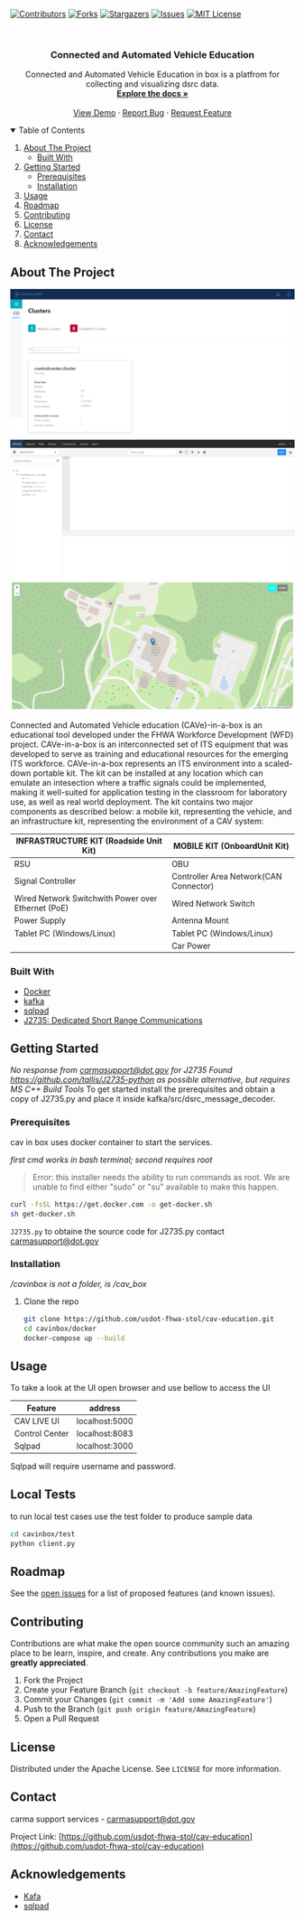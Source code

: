 <!--
*** Thanks for checking out the Best-README-Template. If you have a suggestion
*** that would make this better, please fork the repo and create a pull request
*** or simply open an issue with the tag "enhancement".
*** Thanks again! Now go create something AMAZING! :D
-->



<!-- PROJECT SHIELDS -->
<!--
*** I'm using markdown "reference style" links for readability.
*** Reference links are enclosed in brackets [ ] instead of parentheses ( ).
*** See the bottom of this document for the declaration of the reference variables
*** for contributors-url, forks-url, etc. This is an optional, concise syntax you may use.
*** https://www.markdownguide.org/basic-syntax/#reference-style-links
-->
[![Contributors][contributors-shield]][contributors-url]
[![Forks][forks-shield]][forks-url]
[![Stargazers][stars-shield]][stars-url]
[![Issues][issues-shield]][issues-url]
[![MIT License][license-shield]][license-url]
<!-- [![LinkedIn][linkedin-shield]][linkedin-url]
 -->


<!-- PROJECT LOGO -->
<br />
<p align="center">
<!--   <a href="https://github.com/usdot-fhwa-stol/cav-education">
    <img src="images/logo.png" alt="Logo" width="80" height="80">
  </a>
 -->
  <h3 align="center">Connected and Automated Vehicle Education</h3>

  <p align="center">
    Connected and Automated Vehicle Education in box is a platfrom for collecting and visualizing dsrc data.
    <br />
    <a href="https://github.com/usdot-fhwa-stol/cav-education"><strong>Explore the docs »</strong></a>
    <br />
    <br />
    <a href="https://github.com/usdot-fhwa-stol/cav-education">View Demo</a>
    ·
    <a href="https://github.com/usdot-fhwa-stol/cav-education/issues">Report Bug</a>
    ·
    <a href="https://github.com/usdot-fhwa-stol/cav-education/issues">Request Feature</a>
  </p>
</p>



<!-- TABLE OF CONTENTS -->
<details open="open">
  <summary>Table of Contents</summary>
  <ol>
    <li>
      <a href="#about-the-project">About The Project</a>
      <ul>
        <li><a href="#built-with">Built With</a></li>
      </ul>
    </li>
    <li>
      <a href="#getting-started">Getting Started</a>
      <ul>
        <li><a href="#prerequisites">Prerequisites</a></li>
        <li><a href="#installation">Installation</a></li>
      </ul>
    </li>
    <li><a href="#usage">Usage</a></li>
    <li><a href="#roadmap">Roadmap</a></li>
    <li><a href="#contributing">Contributing</a></li>
    <li><a href="#license">License</a></li>
    <li><a href="#contact">Contact</a></li>
    <li><a href="#acknowledgements">Acknowledgements</a></li>
  </ol>
</details>



<!-- ABOUT THE PROJECT -->
## About The Project
[![Product Name Screen Shot][kafka-screenshot]]()
[![Product Name Screen Shot][database-screenshot]]()
[![Product Name Screen Shot][map-screenshot]]()

Connected and Automated Vehicle education (CAVe)-in-a-box is an educational tool developed under the FHWA Workforce Development (WFD) project. CAVe-in-a-box is an interconnected set of ITS equipment that was developed to serve as training and educational resources for the emerging ITS workforce. CAVe-in-a-box represents an ITS environment into a scaled-down portable kit. The kit can be installed at any location which can emulate an intesection where a traffic signals could be implemented, making it well-suited for application testing in the classroom for laboratory use, as well as real world deployment. The kit contains two major components as described below: a mobile kit, representing the vehicle, and an infrastructure kit, representing the environment of a CAV system:

|INFRASTRUCTURE KIT (Roadside Unit Kit) | MOBILE KIT (OnboardUnit Kit)|
|---------------------------------------| ---------------------------|
|RSU | OBU |
|Signal Controller | Controller Area Network(CAN Connector)|
|Wired Network Switchwith Power over Ethernet (PoE) | Wired Network Switch|
|Power Supply | Antenna Mount|
|Tablet PC (Windows/Linux) | Tablet PC (Windows/Linux)|
 |  | Car Power|

### Built With

* [Docker](https://docs.docker.com/get-docker/)
* [kafka](https://kafka.apache.org/)
* [sqlpad](https://sqlpad.github.io/sqlpad/#/)
* [J2735: Dedicated Short Range Communications](https://www.sae.org/standards/content/j2735_200911/)


<!-- GETTING STARTED -->
## Getting Started
*No response from carmasupport@dot.gov for J2735*
*Found https://github.com/tallis/J2735-python as possible alternative, but requires MS C++ Build Tools*
To get started install the prerequisites and obtain a copy of J2735.py and place it inside kafka/src/dsrc_message_decoder.

### Prerequisites

cav in box uses docker container to start the services.

*first cmd works in bash terminal; second requires root*
> Error: this installer needs the ability to run commands as root.
>We are unable to find either "sudo" or "su" available to make this happen.
```bash
curl -fsSL https://get.docker.com -o get-docker.sh
sh get-docker.sh
```

`J2735.py` to obtaine the source code for J2735.py contact [carmasupport@dot.gov](carmasupport@dot.gov)

### Installation
*/cavinbox is not a folder, is /cav_box*
1. Clone the repo
   ```sh
   git clone https://github.com/usdot-fhwa-stol/cav-education.git
   cd cavinbox/docker
   docker-compose up --build
   ```

<!-- USAGE EXAMPLES -->
## Usage

To take a look at the UI open browser and use bellow to access the UI

| Feature         | address         |
| --------------  | --------------- |
| CAV LIVE UI     | localhost:5000  |
| Control Center  | localhost:8083  |
| Sqlpad          | localhost:3000  |

Sqlpad will require username and password. 

## Local Tests

to run local test cases use the test folder to produce sample data
```bash
cd cavinbox/test
python client.py
```

<!-- ROADMAP -->
## Roadmap

See the [open issues](https://github.com/usdot-fhwa-stol/cav-education/issues) for a list of proposed features (and known issues).



<!-- CONTRIBUTING -->
## Contributing

Contributions are what make the open source community such an amazing place to be learn, inspire, and create. Any contributions you make are **greatly appreciated**.

1. Fork the Project
2. Create your Feature Branch (`git checkout -b feature/AmazingFeature`)
3. Commit your Changes (`git commit -m 'Add some AmazingFeature'`)
4. Push to the Branch (`git push origin feature/AmazingFeature`)
5. Open a Pull Request



<!-- LICENSE -->
## License

Distributed under the Apache License. See `LICENSE` for more information.

<!-- CONTACT -->
## Contact

carma support services - [carmasupport@dot.gov](carmasupport@dot.gov)

Project Link: [https://github.com/usdot-fhwa-stol/cav-education](https://github.com/usdot-fhwa-stol/cav-education)


<!-- ACKNOWLEDGEMENTS -->
## Acknowledgements
* [Kafa](https://kafka.apache.org/)
* [sqlpad](https://sqlpad.github.io/sqlpad/#/)

<!-- MARKDOWN LINKS & IMAGES -->
<!-- https://www.markdownguide.org/basic-syntax/#reference-style-links -->
[contributors-shield]: https://img.shields.io/github/contributors/usdot-fhwa-stol/cav-education.svg?style=for-the-badge
[contributors-url]: https://github.com/usdot-fhwa-stol/cav-education/graphs/contributors
[forks-shield]: https://img.shields.io/github/forks/usdot-fhwa-stol/cav-education.svg?style=for-the-badge
[forks-url]: https://github.com/usdot-fhwa-stol/cav-education/network/members
[stars-shield]: https://img.shields.io/github/stars/usdot-fhwa-stol/cav-education.svg?style=for-the-badge
[stars-url]: https://github.com/usdot-fhwa-stol/cav-education/stargazers
[issues-shield]: https://img.shields.io/github/issues/usdot-fhwa-stol/cav-education.svg?style=for-the-badge
[issues-url]: https://github.com/usdot-fhwa-stol/cav-education/issues
[license-shield]: https://img.shields.io/github/license/usdot-fhwa-stol/cav-education.svg?style=for-the-badge
[license-url]: https://github.com/usdot-fhwa-stol/cav-education/blob/master/LICENSE.txt
[linkedin-shield]: https://img.shields.io/badge/-LinkedIn-black.svg?style=for-the-badge&logo=linkedin&colorB=555
[product-screenshot]: images/screenshot.png
[map-screenshot]: images/map.png
[database-screenshot]: images/database.png
[kafka-screenshot]: images/kafka.png
